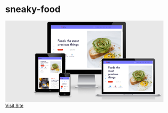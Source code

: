# sneaky-food

<img src="screenshot/screen1.PNG" width="500px"/>
<a href="https://sneaky-food-responsive.netlify.com" target="_blank">Visit Site</a>
